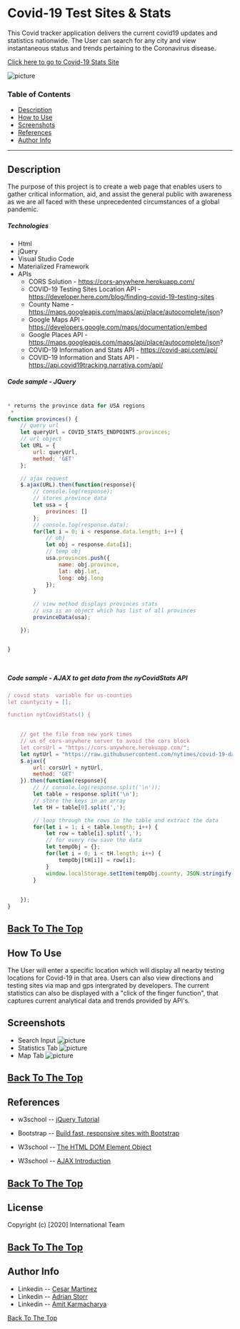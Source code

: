 # Covid-19 Test Sites & Stats

This Covid tracker application delivers the current covid19 updates and statistics nationwide. The User can search for any city and view instantaneous status and trends pertaining to the Coronavirus disease.

[Click here to go to Covid-19 Stats Site](https://chernanma.github.io/Project_1/)

![picture](./Assets/Images/webpage.jpg)

### Table of Contents
- [Description](#description)
- [How to Use](#how-to-use)
- [Screenshots](#screenshots)
- [References](#references)
- [Author Info](#author-info)
---
## Description
 
The purpose of this project is to create a web page that enables users to gather critical information, aid, and assist the general public with awareness as we are all faced with these unprecedented circumstances of a global pandemic.

##### Technologies

- Html
- jQuery
- Visual Studio Code
- Materialized Framework
- APIs
    - CORS Solution - https://cors-anywhere.herokuapp.com/
    - COVID-19 Testing Sites Location API - https://developer.here.com/blog/finding-covid-19-testing-sites
    - County Name  - https://maps.googleapis.com/maps/api/place/autocomplete/json?
    - Google Maps API - https://developers.google.com/maps/documentation/embed
    - Google Places API - https://maps.googleapis.com/maps/api/place/autocomplete/json?
    - COVID-19 Information and Stats API - https://covid-api.com/api/
    - COVID-19 Information and Stats API - https://api.covid19tracking.narrativa.com/api/

##### Code sample - JQuery
#

```js
* returns the province data for USA regions
 *
function provinces() {
    // query url
    let queryUrl = COVID_STATS_ENDPOINTS.provinces;
    // url object
    let URL = {
        url: queryUrl,
        method: 'GET'
    };

    // ajax request
    $.ajax(URL).then(function(response){
        // console.log(response);
        // stores province data
        let usa = {
            provinces: []
        };
        // console.log(response.data);
        for(let i = 0; i < response.data.length; i++) {
            // obj
            let obj = response.data[i];
            // temp obj
            usa.provinces.push({
                name: obj.province,
                lat: obj.lat,
                long: obj.long
            });
        } 

        // view method displays provinces stats
        // usa is an object which has list of all provinces
        provinceData(usa);

    });


}




```
##### Code sample - AJAX to get data from the nyCovidStats API


```js
/ covid stats  variable for us-counties
let countycity = [];

function nytCovidStats() {  
    

    // get the file from new york times
    // us of cors-anywhere server to avoid the cors block
    let corsUrl = "https://cors-anywhere.herokuapp.com/";
    let nytUrl = "https://raw.githubusercontent.com/nytimes/covid-19-data/master/live/us-counties.csv";
    $.ajax({
        url: corsUrl + nytUrl,
        method: 'GET'
    }).then(function(response){
        // // console.log(response.split('\n'));
        let table = response.split('\n');
        // store the keys in an array
        let tH = table[0].split(',');

        // loop through the rows in the table and extract the data
        for(let i = 1; i < table.length; i++) {
            let row = table[i].split(',');
            // for every row save the data
            let tempObj = {};
            for(let i = 0; i < tH.length; i++) {
                tempObj[tH[i]] = row[i];
            }
            window.localStorage.setItem(tempObj.county, JSON.stringify(tempObj));
        }
        
        
    });
}
```
[Back To The Top](#Covid-19-Test-Sites-&-stats)
---
## How To Use

 The User will enter a specific location which will display all nearby testing locations for Covid-19 in that area. Users can also view directions and testing sites via map and gps intergrated by developers. The current statistics can also be displayed with a "click of the finger function", that captures current analytical data and trends provided by API's. 

## Screenshots

- Search Input
![picture](./assets/Images/input.jpg)
- Statistics Tab 
![picture](./assets/Images/stats.jpg)
- Map Tab
![picture](./assets/Images/mapup.jpg)

[Back To The Top](#Covid-19-Test-Sites-&-stats)
---
## References
- w3school -- [jQuery Tutorial](https://www.w3schools.com/jquery/)
- Bootstrap -- [Build fast, responsive sites with Bootstrap](https://getbootstrap.com/)
- W3school -- [The HTML DOM Element Object](https://www.w3schools.com/jsref/dom_obj_all.asp)

- W3school -- [AJAX Introduction](https://www.w3schools.com/js/js_ajax_intro.asp)


[Back To The Top](#Covid-19-Test-Sites-&-stats)
---
## License
Copyright (c) [2020] International Team

[Back To The Top](#Covid-19-Test-Sites-&-stats)
---
## Author Info
- Linkedin -- [Cesar Martinez](https://www.linkedin.com/in/cesar-martinez-3986b3120/)
- Linkedin -- [Adrian Storr](https://www.linkedin.com/in/adrian-storr-98773731)
- Linkedin -- [Amit Karmacharya](https://www.linkedin.com/in/amit-karmacharya-b344731ab/)

[Back To The Top](#Covid-19-Test-Sites-&-stats)
